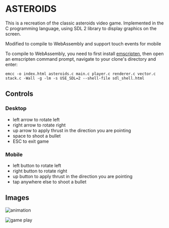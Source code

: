 
# ASTEROIDS

This is a recreation of the classic asteroids video game. Implemented in the C
programming language, using SDL 2 library to display graphics on the screen.

Modified to compile to WebAssembly and support touch events for mobile

To compile to WebAssembly, you need to first install [emscripten](https://emscripten.org/docs/getting_started/downloads.html), then open an emscripten command prompt, navigate to your clone's directory and enter:
```
emcc -o index.html asteroids.c main.c player.c renderer.c vector.c stack.c -Wall -g -lm -s USE_SDL=2 --shell-file sdl_shell.html
```
    
## Controls
### Desktop
* left arrow to rotate left
* right arrow to rotate right
* up arrow to apply thrust in the direction you are pointing
* space to shoot a bullet
* ESC to exit game
### Mobile
* left button to rotate left
* right button to rotate right
* up button to apply thrust in the direction you are pointing
* tap anywhere else to shoot a bullet

## Images
![animation](https://i.imgur.com/sV164D6.gif)

![game play](http://i.imgur.com/vg8nlAO.png)

